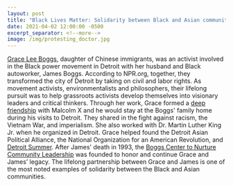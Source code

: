 ```yaml
---
layout: post
title: "Black Lives Matter: Solidarity between Black and Asian communities"
date: 2021-04-02 12:00:00 -0500
excerpt_separator: <!--more-->
image: /img/protesting_doctor.jpg
---
```


[Grace Lee Boggs][grace-boggs], daughter of Chinese immigrants, was an activist involved in the Black power movement in Detroit with her husband and Black autoworker, James Boggs. According to NPR.org, together, they transformed the city of Detroit <!--more--> by taking on civil and labor rights. As movement activists, environmentalists and philosophers, their lifelong pursuit was to help grassroots activists develop themselves into visionary leaders and critical thinkers. Through her work, Grace formed a [deep friendship][deep-friendship] with Malcolm X and he would stay at the Boggs' family home during his visits to Detroit. They shared in the fight against racism, the Vietnam War, and imperialism. She also worked with Dr. Martin Luther King Jr. when he organized in Detroit. Grace helped found the Detroit Asian Political Alliance, the National Organization for an American Revolution, and [Detroit Summer][detroit-summer]. After James' death in 1993, the [Boggs Center to Nurture Community Leadership][boggs-center] was founded to honor and continue Grace and James’ legacy. The lifelong partnership between Grace and James is one of the most noted examples of solidarity between the Black and Asian communities.

[grace-boggs]: http://r20.rs6.net/tn.jsp?f=001CpPyll7JRk8KcpHesUwDDTVUg4yGNb7rQCcLeOW0R20aZp_SvLlzoGqH5CSiTwNRHdPNe5k78lf6_5gWz6c1eHR_ZyiMbvdXLpIT5_BXTcrhYox57hWNsk6KFP117_l91XlJ-nPln0FeHdAxCjwpgbQ7nWwAvt-ONY3HqLcxo5EPD58Mep4PADF4qwcXMUYejFE2yfgcPD9iWfnn2PCMusxzcklv0nC5tlQEOCx_yZB12ylb0KeWFAdO5_OJ43PC0P6ptMBBUuvkSuWA4iqtvQYhZYR0B3kOsM_NwT41PnZAhyXhxdrR-h8tdK76AzY24kWWSvZEjML_wI0sHD6f-SmfOY96uirh3hXU8ces1ZBImY37OLG1lYns1TY7SxwV_d86NN_Fe9G194GaUS4JlUhEOoX6_QO5PfDI43GP2XbofOmrwQnM-QwAHP4So_2UhVwX_I1JO4F3b_xo9v4BZeMMUDeUOadlFrteL8sV0FYBS0zqwK6bHVb9q73X1GhkQKGVqKWrXJT7uT_MLx6T9vctSC_TbmrYKN0VSoj1DMGHM_PZSOxqZMTNr635liGuKD_U0vhIQX1DdGXApiu0C7wtGLQEKLNOqqvA5xlkDXUEM2zQMZpNWfRqzQ348dPzuJ_6UfXDUBzXoEyuuETb3xULpky_dr7JCihIMEO8OpYgPH2ryNBfYER2OKuASi6b6G3SuyC08hsXObInb86S6TF8q7nD41-fZdmio7s3Xm_OEy7ALae9aaP83Ng8cuRwhJ9PTERgnVhp3JwDqhbf4gwh4XTehtM3AGzvUpAL5tDWOttk8m3Lrx99nLcsOIOT4lQkqOEVzpr2KX_vd-agrlgOQY_mGxju&c=QAzOyFN1YarcRI7q7FQodpSVFHxIk0g8VMY-9bI0kZxYsN3AFxym1w==&ch=DNACJjDycEzpQBrkyNXtYuh_5TbBbBJSl_PT_jXpQ55fvhArrYlN6g==
[deep-friendship]: http://r20.rs6.net/tn.jsp?f=001CpPyll7JRk8KcpHesUwDDTVUg4yGNb7rQCcLeOW0R20aZp_SvLlzoGqH5CSiTwNR28-hAn33GArTRW2TJ8nuMIORR7MxEjEa7tAybtjLHbnimn65vahiB0XqCMBHk3rnyf8uc4qiFfVuc-7PEm5G3Yepxte-sWad18wRIo0ZBNTJghcIQfJfW76oX4OnMBO7-OkTmHNrvZeYMhhNCqvjnXsfJfy50YwQiBNeyz3CcYK8lnYkYSFVrc4oq1MszJcFdGHRaX0JDHzTSsaQ9IOVQq6qgUqAm6bDss9nHDJGd18bI8DeuyYp7gUu_unmC7iyXYIP1fDKQyOt4Mi4YNym4_vyFDt7TMaEQd8CeKd_3zuQM8mJ3zNzzmchsJepWWdVJCVca936OIdvIot8mSkdYBgzpCtln9PHtpdXP8s3o98pJXTywzFEEvITaNFJXSeYz4fV_ZNxt2XXXO61X0_dPfCGjKkVTHPJ9Ef09hfhIxa2yakdph4P72ok5WdyNu_fNPE--UUfzBV044NBYqXwN6jA0XwX57enclVh03_1fDbi75pqNpuZSqtyPdz-Fah6Agb9VPLs53FB22Cc234ziKvm21AjCINq4cuZK1Wy7gpXcknfJfEz8mFQeU7N1VzWJTob5BXTMhV4qturTCEASNBnISC22S2-4hE7bAMTJ3xNX7NgDCkBKLRN_X57rEnRRQmDo1pCMYAzUng7qVoXxeKR41sUsmSIo9sX_aYzkrSgj9RQAyPfgzCGkTZtb5pLVs5LwIYI6BVWjcDE9ZTHkg==&c=QAzOyFN1YarcRI7q7FQodpSVFHxIk0g8VMY-9bI0kZxYsN3AFxym1w==&ch=DNACJjDycEzpQBrkyNXtYuh_5TbBbBJSl_PT_jXpQ55fvhArrYlN6g==
[detroit-summer]: http://r20.rs6.net/tn.jsp?f=001CpPyll7JRk8KcpHesUwDDTVUg4yGNb7rQCcLeOW0R20aZp_SvLlzoGqH5CSiTwNRYpgklidHRlAi2Tyeg-iC41na58aRfSK_0tAGU3MxkeY0vw-Tmdbjn-vSsCP_9Z3g2Gs2tKSyb596NXopuR0IWZok6BygiSwUzZdhNe7FJavWkGMb8jdW5Ry9GElJLkx9HWWtZgKQxklNOoHXxAMv7mF45fRpGk9oDcXr4KZBa6t2rhXVC_cZRSpWYKzADVn-ZF_piJscWMHQEYO9w-xZNO0DgmcXQsgBnq2eR4xgsr-WRbjeO_CUBEKHNXdO7_HOdQdTfUisbqO3fpw6jm0v0XY4Fp4LnuTBCU15RjugQZDTVfGTsiifLn9ayKvDglkKRx8CeVtcSxrI_7wmcZpYJvpoZdiWkpP3yXfdDWef2mTxj0SSUBJyMWeTkY3yjKsd8BRwdHAyrVOe6jY0fxltczLsMX6reB8g0Y8yGqImbMuWEXGAV_g6Bn1yzH4wTxjh8HMAGjwTXYYebF8ZDauwBOHrJZtzluqiitbxi1sgx4TYf0TkPRNo-r4JWCed__uAkxIhq1XP_YA7jH8QvdnHYN3UKBilvKUAj1-vMJYjY6FyhymrWUFTqY-HP5ZaUWlxb8b4ZK0pvgmyFXxwllf2zDlwtzFuPtR7zPRuIvke6EhQtItuVC8AI8iT8poTse_FnHIS23xt4cj9weXgxMnPLt43cKp_kFmn&c=QAzOyFN1YarcRI7q7FQodpSVFHxIk0g8VMY-9bI0kZxYsN3AFxym1w==&ch=DNACJjDycEzpQBrkyNXtYuh_5TbBbBJSl_PT_jXpQ55fvhArrYlN6g==
[boggs-center]: http://r20.rs6.net/tn.jsp?f=001CpPyll7JRk8KcpHesUwDDTVUg4yGNb7rQCcLeOW0R20aZp_SvLlzoGqH5CSiTwNRIVlVMSuW2FoMV0IfbNDXnRJxiv_LeB_koT993kzZ-UiPoRib9SWowbSM6P1v1vgOxdcu2w0CIuWGPdYNElrv3WeS75zitFOvn0FWXhzAVhTl4Vs17jp5V_K0FgnoJDbZk02G5d6x7bvZ0qUyZLGKuvr1D-L-RQCxu4VxYCb8iXQSyW4KsWAZSOZtY9B9bHurjAu8WxB7ktIFYPSOkjLdArkFqcf5hadcky4IxbF1PXTUH0uoY0AJRAROVSgCrrN7_6ST-cZNN1letFbD3uPEz-Zyv21T6HPZ5g2MoeDwyfPzvu58WHuNxN_RyfbCs77MzMNxf7d2T8yOwyMl5mxIfK1xkBPjWAP-25b5Wk6Ta2uv-8MvGT0LfpKCLNpRXpyHMDsk6-yfvQWFQ9GLhtXpou1AIdWtOpdKLyRSmgC1gF8hs2P5MkEKxXHPjIfefTJWCs5zcX8R2zskUxNxJ-fRKKsKwN-k-pMebs70CPyeLsU0TuddLmdXLq3v0xzEFVbwwT93lAi7Hi_mOhbMs-bx8RtQDlrkXOWjrtBB5L0_MW2Y0KUjTUbYYV7hiQJBOve_-_B-zvSS2-ojmEf3td0Use3sf9uTbmp7LHL5dg0pdwcB8h4nLe9W1In2YEO-nFCLF5cAsFju7d3b73IN_wbnZQ==&c=QAzOyFN1YarcRI7q7FQodpSVFHxIk0g8VMY-9bI0kZxYsN3AFxym1w==&ch=DNACJjDycEzpQBrkyNXtYuh_5TbBbBJSl_PT_jXpQ55fvhArrYlN6g==
